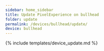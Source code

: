 ```yaml
---
sidebar: home_sidebar
title: Update PixelExperience on bullhead
folder: update
permalink: /devices/bullhead/update/
device: bullhead
---
```

{% include templates/device_update.md %}
